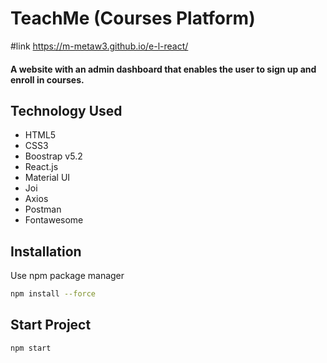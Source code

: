 			
				
# TeachMe (Courses Platform)
#link https://m-metaw3.github.io/e-l-react/
#### A website with an admin dashboard that enables the user to sign up and enroll in courses. 

## Technology Used
- HTML5
- CSS3
- Boostrap v5.2
- React.js
- Material UI
- Joi
- Axios
- Postman
- Fontawesome



## Installation 

Use npm package manager 

```bash
npm install --force
```

## Start Project
```bash
npm start
```

